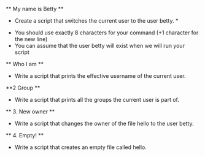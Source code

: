 ** My name is Betty **
* Create a script that switches the current user to the user betty. *
+ You should use exactly 8 characters for your command (+1 character for the new line)
+ You can assume that the user betty will exist when we will run your script

** Who I am **
+ Write a script that prints the effective username of the current user.

**2 Group **
+ Write a script that prints all the groups the current user is part of.

** 3. New owner **
+ Write a script that changes the owner of the file hello to the user betty.

** 4. Empty! **
+ Write a script that creates an empty file called hello.
